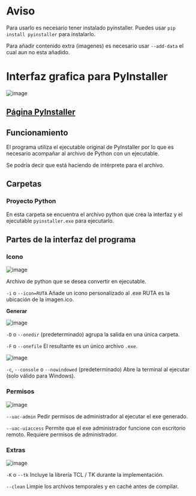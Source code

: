 
# Aviso
Para usarlo es necesario tener instalado pyinstaller. Puedes usar `pip install pyinstaller` para instalarlo.

Para añadir contenido extra (imagenes) es necesario usar `--add-data` el cual aun no esta añadido.

# Interfaz grafica para PyInstaller

![image](https://user-images.githubusercontent.com/54257745/164465515-703d385c-2a22-4534-9d27-06cd0c8ef253.png)

## [Página PyInstaller](https://pypi.org/project/pyinstaller/)


## Funcionamiento

El programa utiliza el ejecutable original de PyInstaller por lo que es necesario acompañar al archivo de Python con un ejecutable.

Se podría decir que está haciendo de intérprete para el archivo.


## Carpetas

### Proyecto Python

En esta carpeta se encuentra el archivo python que crea la interfaz y el ejecutable `pyinstaller.exe` para ejecutarlo.

## Partes de la interfaz del programa

### Icono

![image](https://user-images.githubusercontent.com/54257745/164698163-fc6285ab-7f63-43f1-9020-f3a7ef17a48e.png)

Archivo de python que se desea convertir en ejecutable.

`-i` o `--icon=RUTA` Añade un icono personalizado al .exe RUTA es la ubicación de la imagen.ico.

**Generar**

![image](https://user-images.githubusercontent.com/54257745/164698361-14db4768-3af0-4f08-a536-683dcd6e5d6a.png)

`-D` o `--onedir` (predeterminado) agrupa la salida en una única carpeta.

`-F` o `--onefile` El resultante es un único archivo `.exe`.

![image](https://user-images.githubusercontent.com/54257745/164698444-a0e78f59-8d88-4dfa-8c5f-6bba08f2418e.png)

`-c`, `--console` o `--nowindowed` (predeterminado) Abre la terminal al ejecutar (solo válido para Windows).

### Permisos

![image](https://user-images.githubusercontent.com/54257745/164698656-743caca6-016b-4c0c-b26d-096f7801fced.png)

`--uac-admin` Pedir permisos de administrador al ejecutar el exe generado.

`--uac-uiaccess` Permite que el exe administrador funcione con escritorio remoto. Requiere permisos de administrador.

### Extras

![image](https://user-images.githubusercontent.com/54257745/164698734-015d0997-c39d-48a9-b803-9411203ad385.png)

`-K` o `--tk` Incluye la librería TCL / TK durante la implementación.

`--clean` Limpie los archivos temporales y en caché antes de compilar.



